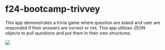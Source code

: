 # f24-bootcamp-trivvey
This app demonstrates a trivia game where question are asked and user are responded if their answers are correct or not. This app utilizes JSON objects to pull questions and put them in their own structures.


![](https://github.com/alobo4/f24-bootcamp-trivvey/blob/main/trivvey.gif)

